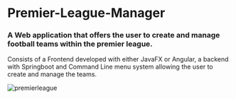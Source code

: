 # Premier-League-Manager
### A Web application that offers the user to create and manage football teams within the premier league. 

Consists of a Frontend developed with either JavaFX or Angular, a backend with Springboot and Command Line menu system allowing the user to create and manage the teams.

![premierleague](https://user-images.githubusercontent.com/61409165/120464727-e0560800-c3ba-11eb-9332-f18358d02daa.png)
